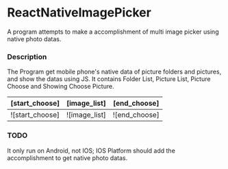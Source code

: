 # ReactNativeImagePicker
A program attempts to make a accomplishment of multi image picker using native photo datas.

### Description
The Program get mobile phone's native data of picture folders and pictures, and show the datas using JS.
It contains Folder List, Picture List, Picture Choose and Showing Choose Picture.

[start_choose] | [image_list] | [end_choose]
--- | --- | ---
![start_choose] | ![image_list] | ![end_choose]

### TODO
It only run on Android, not IOS; IOS Platform should add the accomplishment to get native photo datas.
